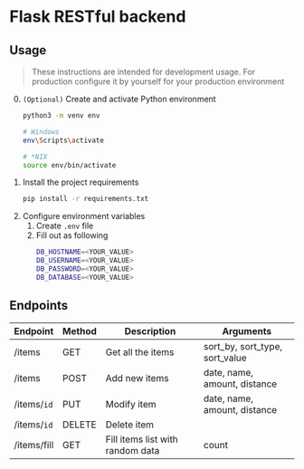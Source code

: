 # Flask RESTful backend

## Usage
> These instructions are intended for development usage.
> For production configure it by yourself for your production environment
0. `(Optional)` Create and activate Python environment
    ```bash
    python3 -m venv env

    # Windows
    env\Scripts\activate

    # *NIX
    source env/bin/activate
    ```
1. Install the project requirements
    ```bash
    pip install -r requirements.txt
    ```
2. Configure environment variables
    1. Create `.env` file
    2. Fill out as following
        ```bash
        DB_HOSTNAME=<YOUR_VALUE>
        DB_USERNAME=<YOUR_VALUE>
        DB_PASSWORD=<YOUR_VALUE>
        DB_DATABASE=<YOUR_VALUE>
        ```

## Endpoints
| Endpoint | Method | Description | Arguments
| - | - | - | -
| /items | GET | Get all the items | sort_by, sort_type, sort_value
| /items | POST | Add new items | date, name, amount, distance
| /items/`id` | PUT | Modify item | date, name, amount, distance
| /items/`id` | DELETE | Delete item |
| /items/fill | GET | Fill items list with random data | count
